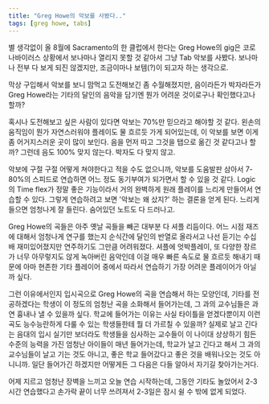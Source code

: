 ```yaml
---
title: "Greg Howe의 악보를 사봤다.."
tags: [greg howe, tabs]
---
```


별 생각없이 올 8월에 Sacramento의 한 클럽에서 한다는 Greg Howe의 gig은 코로나바이러스 상황에서 보나마나 열리지 못할 것 같아서 그냥 Tab 악보를 사봤다. 보나마나 전부 다 보게 되진 않겠지만, 조금이마나 보템(?)이 되고자 하는 생각으로.

막상 구입해서 악보를 보니 맘먹고 도전해보긴 좀 수월해졌지만, 음이라든가 박자라든가 Greg Howe라는 기타의 달인의 음악을 담기엔 뭔가 어려운 것이로구나 확인했다고나 할까?

혹시나 도전해보고 싶은 사람이 있다면 악보는 70%만 믿으라고 해야할 것 같다. 왼손의 움직임이 뭔가 자연스러워야 플레이도 물 흐르듯 가게 되어있는데, 이 악보를 보면 이게 좀 어거지스러운 곳이 많이 보인다. 음을 먼저 따고 그것을 탭으로 옮긴 것 같다고나 할까? 그런데 음도 100% 맞지 않는다. 박자도 다 맞지 않고.

악보에 구절 구절 어떻게 쳐야한다고 적을 수도 없으니까, 악보를 도움발판 삼아서 7-80%의 스피드로 연습하면 어느 정도 동기부여가 되가면서 할 수 있을 것 같다. Logic의 Time flex가 정말 좋은 기능이라서 거의 완벽하게 원래 플레이를 느리게 만들어서 연습할 수 있다. 그렇게 연습하려고 보면 '악보는 왜 샀지?' 하는 결론을 얻게 된다. 느리게 들으면 엄청나게 잘 들린다. 숨어있던 노트도 다 드러나고.

Greg Howe의 곡들은 아주 옛날 곡들을 빼곤 대부분 다 셔플 리듬이다. 어느 시점 재즈에 대해서 엄청나게 연구를 했는지 순식간에 달인의 반열로 올라서고 나선 듣기는 수십배 재미있어졌지만 연주하기도 그만큼 어려워졌다. 셔플에 엇박플레이, 또 다양한 장르가 너무 아무렇지도 않게 녹아버린 음악인데 이걸 매우 빠른 속도로 물 흐르듯 해내기 때문에 아마 현존한 기타 플레이어 중에서 따라서 연습하기 가장 어려운 플레이어가 아닐까 싶다.

그런 이유에서인지 입시곡으로 Greg Howe의 곡을 연습해서 하는 모양인데, 기타를 전공하겠다는 학생이 이 정도의 엄청난 곡을 소화해서 들어가는데, 그 과의 교수님들은 과연 흉내나 낼 수 있을까 싶다. 학교에 들어가는 이유는 사실 타이틀을 얻겠다뿐이지 이런 곡도 능수능란하게 다룰 수 있는 학생들한테 뭘 더 가르칠 수 있을까? 실제로 날고 긴다는 음대의 입시 실기만 보더라도 학생들을 심사하는 교수들이 이 나이대 상상하기 힘든 수준의 능력을 가진 엄청난 아이들이 매년 들어가는데, 학교가 날고 긴다고 해서 그 과의 교수님들이 날고 기는 것도 아니고, 좋은 학교 들어갔다고 좋은 것을 배워나오는 것도 아니니까. 일단 들어가긴 하겠지만 어떻게든 그 다음은 다들 알아서 자기길 찾아가는거다. 

어제 지르고 엄청난 장벽을 느끼고 오늘 연습 시작하는데, 그동안 기타도 놀았어서 2-3시간 연습했다고 손가락 끝이 너무 쓰려져서 2-3일은 잠시 쉴 수 밖에 없게 되었다. 
